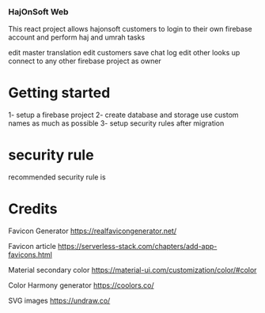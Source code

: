 ### HajOnSoft Web

This react project allows hajonsoft customers to login to their own firebase account and perform haj and umrah tasks

edit master translation 
edit customers 
save chat log
edit other looks up 
connect to any other firebase project as owner

# Getting started 

1- setup a firebase project 
2- create database and storage use custom names as much as possible
3- setup security rules after migration 

# security rule 
recommended security rule is 



# Credits

Favicon Generator https://realfavicongenerator.net/

Favicon article https://serverless-stack.com/chapters/add-app-favicons.html

Material secondary color https://material-ui.com/customization/color/#color

Color Harmony generator https://coolors.co/

SVG images https://undraw.co/



